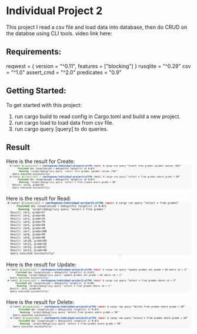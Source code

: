# Individual Project 2

This project I read a csv file and load data into database, then do CRUD on the databse using CLI tools.
video link here: 

## Requirements:

reqwest = { version = "^0.11", features = ["blocking"] }
rusqlite = "^0.29"
csv = "^1.0"
assert_cmd = "^2.0"
predicates = "0.9"

## Getting Started:

To get started with this project:

1. run cargo build to read config in Cargo.toml and build a new project.
2. run cargo load to load data from csv file.
3. run cargo query [query] to do queries.

## Result
Here is the result for Create:
![](c.png)

Here is the result for Read:
![](r.png)

Here is the result for Update:
![](u.png)

Here is the result for Delete:
![](d.png)
